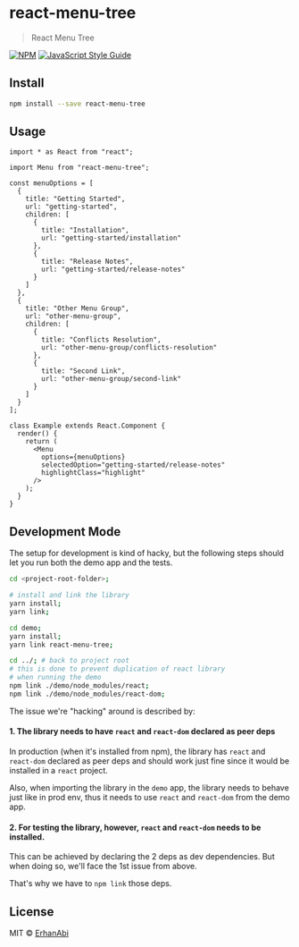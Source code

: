 # react-menu-tree

> React Menu Tree

[![NPM](https://img.shields.io/npm/v/react-menu-tree.svg)](https://www.npmjs.com/package/react-menu-tree) [![JavaScript Style Guide](https://img.shields.io/badge/code_style-standard-brightgreen.svg)](https://standardjs.com)

## Install

```bash
npm install --save react-menu-tree
```

## Usage

```tsx
import * as React from "react";

import Menu from "react-menu-tree";

const menuOptions = [
  {
    title: "Getting Started",
    url: "getting-started",
    children: [
      {
        title: "Installation",
        url: "getting-started/installation"
      },
      {
        title: "Release Notes",
        url: "getting-started/release-notes"
      }
    ]
  },
  {
    title: "Other Menu Group",
    url: "other-menu-group",
    children: [
      {
        title: "Conflicts Resolution",
        url: "other-menu-group/conflicts-resolution"
      },
      {
        title: "Second Link",
        url: "other-menu-group/second-link"
      }
    ]
  }
];

class Example extends React.Component {
  render() {
    return (
      <Menu
        options={menuOptions}
        selectedOption="getting-started/release-notes"
        highlightClass="highlight"
      />
    );
  }
}
```

## Development Mode

The setup for development is kind of hacky, but the following steps should let you run both the demo app and the tests.

```bash
cd <project-root-folder>;

# install and link the library
yarn install;
yarn link;

cd demo;
yarn install;
yarn link react-menu-tree;

cd ../; # back to project root
# this is done to prevent duplication of react library
# when running the demo
npm link ./demo/node_modules/react;
npm link ./demo/node_modules/react-dom;
```

The issue we're "hacking" around is described by:

#### 1. The library needs to have `react` and `react-dom` declared as peer deps

In production (when it's installed from npm), the library has `react` and `react-dom` declared as peer deps and should work just fine since it would be installed in a `react` project.

Also, when importing the library in the `demo` app, the library needs to behave just like in prod env, thus it needs to use `react` and `react-dom` from the demo app.

#### 2. For testing the library, however, `react` and `react-dom` needs to be installed.

This can be achieved by declaring the 2 deps as dev dependencies. But when doing so, we'll face the 1st issue from above.

That's why we have to `npm link` those deps.

## License

MIT © [ErhanAbi](https://github.com/ErhanAbi)

